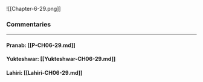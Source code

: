 ![[Chapter-6-29.png]]

### Commentaries

---

#### Pranab: [[P-CH06-29.md]]

#### Yukteshwar: [[Yukteshwar-CH06-29.md]]

#### Lahiri: [[Lahiri-CH06-29.md]]
